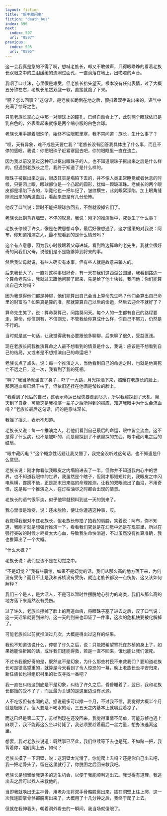 ```yaml
---
layout: fiction
title: "眼中藏闪电"
fiction: "death_bus"
index: 596
next:
  index: 597
  url: "0597"
previous:
  index: 595
  url: "0595"
---
```

这一会我真是急的不得了啊，想喊老族长，却又不敢做声，只得眼睁睁的看着老族长双眼之中的血泪缓缓的流淌过面孔，一直滴落在地上，出啪嗒的声音。

我咽了口吐沫，心里很是难受，但老族长抬头望天，根本没有任何表情，过了大概五分钟左右，老族长忽然双腿一软，直接就跪了下来。

“啊？怎么回事？”这句话，是老族长跪倒在地之后，颤抖着双手说出来的，语气中充满了惊讶之色。

只见老族长掌心之中那一对眼球上的瞳孔，已经自动合上了，此刻两个眼球依旧是乳白色的，外表看起来就像是两个缩小版的白色台球。

老族长用手握着眼珠子，始终不往眼眶里塞，我不禁问道：族长，生什么事了？

“哎，天有异象，难不成是天要亡我？”老族长没有回答我具体生了什么事，而且不停的感叹。我说：你把眼珠子赶紧塞回去吧，你的眼眶里一直在流血。

因为我以前没见过这种可以抠出眼珠子的人，也不知道眼珠子抠出来之后是什么样的。但遇到老族长之后，我终于知道了是什么样的。

眼珠子被抠出来之后，眼皮其实是塌陷下去的，并不像人类正常睡觉或者休息的时候，只要闭上眼，眼球部位是一个凸起的圆形，犹如一颗玻璃珠。老族长的两个眼皮都是塌陷下去的，毕竟他也一把年纪了，皱纹横生，此刻眼窝深陷，加上眼角缝隙流出来的两道血泪，看起来更是有几分恐怖。

他叹了口气说：暂时不能把眼球放回去，不然就毁掉它们了。

老族长此刻背靠墙壁，不停的叹息，我说：刚才的推演当中，究竟生了什么事？

老族长停顿了许久，像是在做思想斗争，最后好像想通了，这才缓缓的对我说：阿布，你知道推演之人，最不想看到的是什么情景吗？

这个有点意思，因为我小时候跟着父母进城，看到路边算命的老先生，我就会很好奇的问我们父母，说他们是不是能够算到将来的事。

然后我父母就说，有些人确实有本事，但有些人就是故意来骗人的。

后来我长大了，一直对这种事很好奇，有一天在我们这西湖公园里，我看到路边一个算命老先生，我就过去跟他闲聊了起来，先是给了他十块钱，我问他：你们能算出自己大财吗？

因为我觉得他们都是神棍，他们能算出自己会当上算命先生吗？他们会算出自己命里的财富吗？如果真是算的准，那就算算自己以后的命运，然后去迎合不就好了？

算命先生笑了，说：算命莫算己，问路莫问天。每个人的一生都有自己的路程要走，算命，你信则有，不信则无，不管我给你算成什么样，你自己不努力，仍然是不行的。

当时就是这一句话，让我觉得我有必要跟他多聊聊，后来聊了很久，受益匪浅。

现在老族长问我推演算命之人最不想看到的情景是什么，我说：应该是不想看到自己的结局，又或者是不想推演自己的命运吧？

老族长点了点头，说：每一个推演之人，当他看到自己的命运之时，也就是他离死亡不远之日，这一次，我看到了我的死相。

“啊？”我当场就坐直了身子，吓了一大跳，月光挥洒下来，照耀在老族长的脸上，那两道血痕已经干枯了，但依旧还挂在他满是皱纹的脸上。

“我看到了死后的自己，这表示命运已经快要走到尽头，所以我窥探到了天机，窥天到了自身，可能这是我推演一辈子之后所得到的报应，知道我眼中为什么会流血吗？”老族长最后这句话，问的是意味深长。

我摇了摇头，表示不知道。

老族长又说：每一个推演之人，若他们看到自己最后的命运，眼中皆会流血，这不是得了什么病，也不是被吓的，而是窥探到了不该窥探的东西，眼中藏闪电之后的结局。

“眼中藏闪电？”这个概念性话题让我又懵了，我完全没听过这句话，也不知道是什么意思。

老族长说：刚才你看似我眼皮之内塌陷进去了一半，但你并不知道我内心中的世界，也不知道我眼中的世界，我虽然是个瞎子，但刚才那短短片刻，我眼皮之中闪电纵横，霹雳不绝，正是那末日来临的命理推测，让我的双眼流出了血泪，不用奇怪，这是每一个推演之人，在灯枯油尽之时都会出现的情景。

老族长的语气很平淡，似乎他早就预料到这一天的到来了。

我心里很是难受，说：还未脱险，便让你遭遇这种事，哎。

我觉得我很对不住老族长，但老族长却拍了拍我的肩膀，笑着说：阿布，你不知道，我刚才就是想强行推演一下，看看我们究竟是在幻觉中还是在现实里，所以在强行突破的时候才耗费太大心血，导致我生命快消逝，不过虽然没有推算准确，我也推算出了一个大概。

“什么大概？”

老族长说：我们应该不是在幻觉之中。

“不是幻觉？”我有些震惊，如果不是幻觉的话，我们从那么高的地方落下来，为何没有受伤？而且不止是我和苏桢没有受伤，就连老族长都没一点伤势，这又该如何解释？

我们三个是人，是大活人，不是可以暂时性摆脱地心引力的鸟类，我们从那么高的地方落下来竟然没有受伤。

过了许久，老族长擦掉了脸上的两道血痕，将眼珠子塞了进去之后，叹了口气说：这一天迟早就要到来的，这一天的到来也印证了一件事，这次的危机快要被化解掉了。

可能老族长以前就推演过几次，大概是得出过这样的结果。

我也不知道该说什么，停顿了许久之后，说：只能把希望寄托在苏桢的身上了，如果她能快折回的话，或许我们还能得救，若是一直不回来，饿也能让我们饿死。

不过令我很好奇的是，既然这不是幻象，为什么那些村民不来救我们？要知道老族长可是德高望重的，就算是今天看到了令人惊恐的一幕，晚上老族长没平安归来，新任族长也得组织村里的壮汉寻找一番吧？

我一直在纠结这到底是不是幻象，纠结了许久之后，昏昏睡着了，翌日，我和老族长都饿的受不了了，而且最为关键的是这里边没有水源。

人不吃饭但有水喝的话，据说最多可以撑一个月，不过我不信，我觉得大概半个月就是极限了。但人要是不喝水的话，三五天之内基本上就嗝屁着凉了。

而这已经是第二天了，苏桢到现在还没回来，我觉得事情不简单，可能苏桢也遇上麻烦了，我不能再这么坐以待毙了，我必须要趁着最后一丝力量，想办法逃离这里。

想罢，我对老族长说道：既然事已至此，我们继续等下去也是死，不如赌一把，我背着你，咱们爬上去，如何？

老族长摸了一下洞壁，说：这洞壁太光滑了，你能爬上去吗？还是你自己出去吧，我一把老骨头了，留在这里就行了，你脱困之后回来救我吧。

老族长是想留给我更多的逃生机会，以便于我能顺利逃出去。我觉得有道理，我逃出去之后可以找人来救他的。

当即我就唤出无主神骨，用老办法将双手骨骼脱离出来，插在洞壁上往上爬，这一次我连脚掌骨骼都脱离出来了，大概用了十几分钟之后，我终于爬了上去。

但就在我伸着头，朝着洞外看去的一瞬间，我当场就傻眼了。